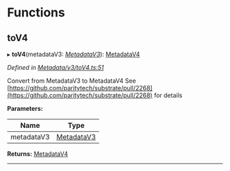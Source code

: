 

# Functions

<a id="tov4"></a>

##  toV4

▸ **toV4**(metadataV3: *[MetadataV3](../classes/_metadata_v3_metadata_.metadatav3.md)*): [MetadataV4](../classes/_metadata_v4_metadata_.metadatav4.md)

*Defined in [Metadata/v3/toV4.ts:51](https://github.com/polkadot-js/api/blob/6771f99/packages/types/src/Metadata/v3/toV4.ts#L51)*

Convert from MetadataV3 to MetadataV4 See [https://github.com/paritytech/substrate/pull/2268](https://github.com/paritytech/substrate/pull/2268) for details

**Parameters:**

| Name | Type |
| ------ | ------ |
| metadataV3 | [MetadataV3](../classes/_metadata_v3_metadata_.metadatav3.md) |

**Returns:** [MetadataV4](../classes/_metadata_v4_metadata_.metadatav4.md)

___

